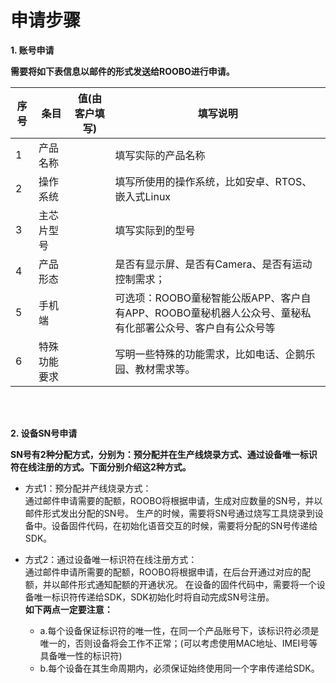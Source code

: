 
申请步骤
=
**1. 账号申请**  

**需要将如下表信息以邮件的形式发送给ROOBO进行申请。**

序号 | 条目 | 值(由客户填写) | 填写说明  
------------ | ------------ | ------------ | ------------
1 | 产品名称 | |填写实际的产品名称
2 | 操作系统 | |填写所使用的操作系统，比如安卓、RTOS、嵌入式Linux
3 | 主芯片型号 | |填写实际到的型号
4 | 产品形态 | |是否有显示屏、是否有Camera、是否有运动控制需求；
5 | 手机端 | |可选项：ROOBO童秘智能公版APP、客户自有APP、ROOBO童秘机器人公众号、童秘私有化部署公众号、客户自有公众号等
6 | 特殊功能要求 | |写明一些特殊的功能需求，比如电话、企鹅乐园、教材需求等。  

<br></br>

**2. 设备SN号申请**  

**SN号有2种分配方式，分别为：预分配并在生产线烧录方式、通过设备唯一标识符在线注册的方式。下面分别介绍这2种方式。**  

- 方式1：预分配并产线烧录方式：  
  通过邮件申请需要的配额，ROOBO将根据申请，生成对应数量的SN号，并以邮件形式发出分配的SN号。
	生产的时候，需要将SN号通过烧写工具烧录到设备中。设备固件代码，在初始化语音交互的时候，需要将分配的SN号传递给SDK。

- 方式2：通过设备唯一标识符在线注册方式：  
  通过邮件申请所需要的配额，ROOBO将根据申请，在后台开通过对应的配额，并以邮件形式通知配额的开通状况。
	在设备的固件代码中，需要将一个设备唯一标识符传递给SDK，SDK初始化时将自动完成SN号注册。  
  **如下两点一定要注意：**  
  - a.每个设备保证标识符的唯一性，在同一个产品账号下，该标识符必须是唯一的，否则设备将会工作不正常；(可以考虑使用MAC地址、IMEI号等具备唯一性的标识符)  
  - b.每个设备在其生命周期内，必须保证始终使用同一个字串传递给SDK。
